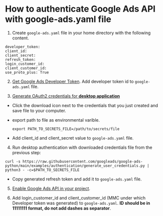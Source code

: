 # How to authenticate Google Ads API with google-ads.yaml file

1. Create `google-ads.yaml` file in your home directory with the following content.

```
developer_token:
client_id:
client_secret:
refresh_token:
login_customer_id:
client_customer_id:
use_proto_plus: True
```
2. [Get Google Ads Developer Token](https://developers.google.com/google-ads/api/docs/first-call/dev-token). Add developer token id to `google-ads.yaml` file.

3. [Generate OAuth2 credentials for **desktop application**](https://developers.google.com/adwords/api/docs/guides/authentication#generate_oauth2_credentials)

* Click the download icon next to the credentials that you just created and save file to your computer.
* export path to file as environmental varible.

    `export PATH_TO_SECRETS_FILE=/path/to/secrets/file`

*  Add client_id and client_secret value to `google-ads.yaml` file.

4. Run desktop authentication with downloaded credentials file from the previous step:

```
curl -s https://raw.githubusercontent.com/googleads/google-ads-python/main/examples/authentication/generate_user_credentials.py | python3 - -c=$PATH_TO_SECRETS_FILE
```

* Copy generated refresh token and add it to `google-ads.yaml` file.

5. [Enable Google Ads API in your project](https://developers.google.com/google-ads/api/docs/first-call/oauth-cloud-project#enable_the_in_your_project).

6. Add login_customer_id and client_customer_id (MMC under which Developer token was generated) to `google-ads.yaml`. **ID should be in 11111111 format, do not add dashes as separator**.
